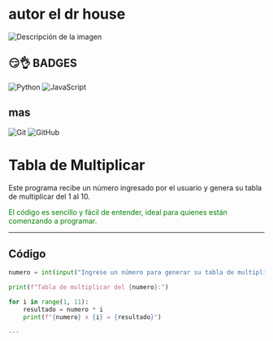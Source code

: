 
# autor el dr house
![Descripción de la imagen](https://th.bing.com/th/id/OIP.cfa7W_09tV2Q_HvplJlPSQHaFj?w=217&h=180&c=7&r=0&o=7&pid=1.7&rm=3)
## 😏👌 BADGES
![Python](https://img.shields.io/badge/Python-3.13-3776AB?style=for-the-badge&logo=python&logoColor=white)
![JavaScript](https://img.shields.io/badge/JavaScript-ES6-F7DF1E?style=for-the-badge&logo=javascript&logoColor=black)
## mas
![Git](https://img.shields.io/badge/Git-2.37-F05032?style=for-the-badge&logo=git&logoColor=white)
![GitHub](https://img.shields.io/badge/GitHub-actions-2088FF?style=for-the-badge&logo=githubactions&logoColor=white)
# Tabla de Multiplicar



Este programa recibe un número ingresado por el usuario y genera su tabla de multiplicar del 1 al 10.

<span style="color: green;">El código es sencillo y fácil de entender, ideal para quienes están comenzando a programar.</span>

---

## Código

```python
numero = int(input("Ingrese un número para generar su tabla de multiplicar: "))

print(f"Tabla de multiplicar del {numero}:")

for i in range(1, 11):
    resultado = numero * i
    print(f"{numero} x {i} = {resultado}")

---
